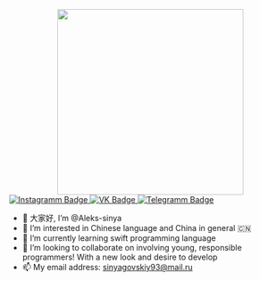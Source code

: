 <div id="header" align="center">
  <img src="https://media.giphy.com/media/1GEATImIxEXVR79Dhk/giphy.gif" width="333"/>
</div>
<div id="badges">
  <a href="https://www.instagram.com/aleks_sinya/">
    <img src="https://img.shields.io/badge/Instagram-E4405F?style=for-the-badge&logo=instagram&logoColor=white" alt="Instagramm Badge"/>
  </a>
  <a href="https://vk.com/aleks_sinya">
    <img src="https://img.shields.io/badge/вконтакте-%232E87FB.svg?&style=for-the-badge&logo=vk&logoColor=white" alt="VK Badge"/>
  </a>
  <a href="https://t.me/aleks_sinya">
    <img src="https://https://img.shields.io/badge/Telegram-2CA5E0?style=for-the-badge&logo=telegram&logoColor=white" alt="Telegramm Badge"/>
  </a>
</div>

- 👋 大家好, I’m @Aleks-sinya
- 👀 I’m interested in Chinese language and China in general 🇨🇳 
- 🌱 I’m currently learning swift programming language
- 💞️ I’m looking to collaborate on involving young, responsible programmers! With a new look and desire to develop
- 📫 My email address: sinyagovskiy93@mail.ru


